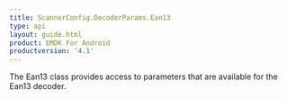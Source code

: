 ```yaml
---
title: ScannerConfig.DecoderParams.Ean13
type: api
layout: guide.html
product: EMDK For Android
productversion: '4.1'
---
```



The Ean13 class provides access to parameters that are available for
 the Ean13 decoder.









